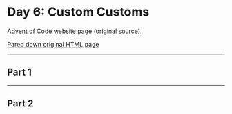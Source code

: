 # Day 6: Custom Customs

[Advent of Code website page (original source)](https://adventofcode.com/2020/day/6)

[Pared down original HTML page](Day6_AdventofCode2020.html)

---

## Part 1

<!-- TODO: -->

---

## Part 2

<!-- TODO: -->
